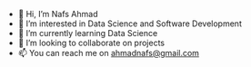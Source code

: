 - 👋 Hi, I’m Nafs Ahmad
- 👀 I’m interested in Data Science and Software Development
- 🌱 I’m currently learning Data Science
- 💞️ I’m looking to collaborate on projects
- 📫 You can reach me on ahmadnafs@gmail.com

<!---
nafsahmad/nafsahmad is a ✨ special ✨ repository because its `README.md` (this file) appears on your GitHub profile.
You can click the Preview link to take a look at your changes.
--->
